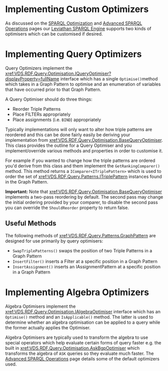 # Implementing Custom Optimizers

As discussed on the [SPARQL Optimization](optimization.md) and [Advanced SPARQL Operations](../user_guide/advanced_sparql_operations.md) pages our [Leviathan SPARQL Engine](leviathan_engine.md) supports two kinds of optimisers which can be customised if desired.

# Implementing Query Optimizers

Query Optimizers implement the <xref:VDS.RDF.Query.Optimisation.IQueryOptimiser?displayProperty=fullName> interface which has a single `Optimise()`method which takes in a Graph Pattern to optimise and an enumeration of variables that have occurred prior to that Graph Pattern.

A Query Optimiser should do three things:

* Reorder Triple Patterns
* Place FILTERs appropriately
* Place assignments (i.e. `BIND`) appropriately

Typically implementations will only want to alter how triple patterns are reordered and this can be done fairly easily be deriving your implementation from <xref:VDS.RDF.Query.Optimisation.BaseQueryOptimiser>. This class provides the outline for a Query Optimiser and you implement/override various methods and properties in order to customise it.

For example if you wanted to change how the triple patterns are ordered you'd derive from this class and them implement the `GetRankingComparer()` method. This method returns a `IComparer<ITriplePattern>` which is used to order the set of <xref:VDS.RDF.Query.Patterns.ITriplePattern> instances found in the Graph Pattern.

**Important:** Note that <xref:VDS.RDF.Query.Optimisation.BaseQueryOptimiser> implements a two-pass reordering by default. The second pass may change the initial ordering provided by your comparer, to disable the second pass you can override the `ShouldReorder` property to return false.

## Useful Methods

The following methods of <xref:VDS.RDF.Query.Patterns.GraphPattern> are designed for use primarily by query optimisers:

* `SwapTriplePatterns()` swaps the position of two Triple Patterns in a Graph Pattern
* `InsertFilter()` inserts a Filter at a specific position in a Graph Pattern
* `InsertAssignment()` inserts an IAssignmentPattern at a specific position in a Graph Pattern

# Implementing Algebra Optimizers

Algebra Optimisers implement the <xref:VDS.RDF.Query.Optimisation.IAlgebraOptimiser> interface which has an `Optimise()` method and an `IsApplicable()` method. The latter is used to determine whether an algebra optimisation can be applied to a query while the former actually applies the Optimiser.

Algebra Optimisers are typically used to transform the algebra to use special operators which help evaluate certain forms of query faster e.g. the built in <xref:VDS.RDF.Query.Optimisation.AskBgpOptimiser> which transforms the algebra of `ASK` queries so they evaluate much faster.  The [Advanced SPARQL Operations](..\user_guide\advanced_sparql_operations.md) page details some of the default optimizers used.